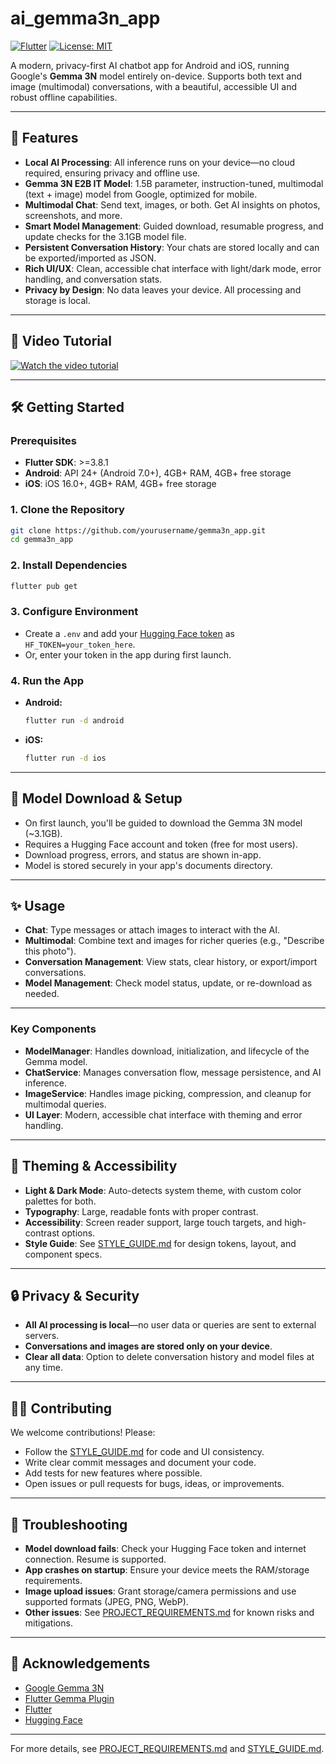 # ai_gemma3n_app

[![Flutter](https://img.shields.io/badge/Flutter-3.8.1-blue?logo=flutter)](https://flutter.dev/) [![License: MIT](https://img.shields.io/badge/License-MIT-green.svg)](LICENSE)

A modern, privacy-first AI chatbot app for Android and iOS, running Google's **Gemma 3N** model entirely on-device. Supports both text and image (multimodal) conversations, with a beautiful, accessible UI and robust offline capabilities.

---

## 🚀 Features

- **Local AI Processing**: All inference runs on your device—no cloud required, ensuring privacy and offline use.
- **Gemma 3N E2B IT Model**: 1.5B parameter, instruction-tuned, multimodal (text + image) model from Google, optimized for mobile.
- **Multimodal Chat**: Send text, images, or both. Get AI insights on photos, screenshots, and more.
- **Smart Model Management**: Guided download, resumable progress, and update checks for the 3.1GB model file.
- **Persistent Conversation History**: Your chats are stored locally and can be exported/imported as JSON.
- **Rich UI/UX**: Clean, accessible chat interface with light/dark mode, error handling, and conversation stats.
- **Privacy by Design**: No data leaves your device. All processing and storage is local.

---

## 📱 Video Tutorial

[![Watch the video tutorial](https://img.youtube.com/vi/RdVVzf1DwaY/0.jpg)](https://www.youtube.com/watch?v=RdVVzf1DwaY)

---

## 🛠️ Getting Started

### Prerequisites
- **Flutter SDK**: >=3.8.1
- **Android**: API 24+ (Android 7.0+), 4GB+ RAM, 4GB+ free storage
- **iOS**: iOS 16.0+, 4GB+ RAM, 4GB+ free storage

### 1. Clone the Repository
```bash
git clone https://github.com/yourusername/gemma3n_app.git
cd gemma3n_app
```

### 2. Install Dependencies
```bash
flutter pub get
```

### 3. Configure Environment
- Create a `.env` and add your [Hugging Face token](https://huggingface.co/settings/tokens) as `HF_TOKEN=your_token_here`.
- Or, enter your token in the app during first launch.

### 4. Run the App
- **Android:**
  ```bash
  flutter run -d android
  ```
- **iOS:**
  ```bash
  flutter run -d ios
  ```

---

## 🤖 Model Download & Setup
- On first launch, you'll be guided to download the Gemma 3N model (~3.1GB).
- Requires a Hugging Face account and token (free for most users).
- Download progress, errors, and status are shown in-app.
- Model is stored securely in your app's documents directory.

---

## ✨ Usage
- **Chat**: Type messages or attach images to interact with the AI.
- **Multimodal**: Combine text and images for richer queries (e.g., "Describe this photo").
- **Conversation Management**: View stats, clear history, or export/import conversations.
- **Model Management**: Check model status, update, or re-download as needed.

---

### Key Components
- **ModelManager**: Handles download, initialization, and lifecycle of the Gemma model.
- **ChatService**: Manages conversation flow, message persistence, and AI inference.
- **ImageService**: Handles image picking, compression, and cleanup for multimodal queries.
- **UI Layer**: Modern, accessible chat interface with theming and error handling.

---

## 🎨 Theming & Accessibility
- **Light & Dark Mode**: Auto-detects system theme, with custom color palettes for both.
- **Typography**: Large, readable fonts with proper contrast.
- **Accessibility**: Screen reader support, large touch targets, and high-contrast options.
- **Style Guide**: See [STYLE_GUIDE.md](STYLE_GUIDE.md) for design tokens, layout, and component specs.

---

## 🔒 Privacy & Security
- **All AI processing is local**—no user data or queries are sent to external servers.
- **Conversations and images are stored only on your device**.
- **Clear all data**: Option to delete conversation history and model files at any time.

---

## 🧑‍💻 Contributing

We welcome contributions! Please:
- Follow the [STYLE_GUIDE.md](STYLE_GUIDE.md) for code and UI consistency.
- Write clear commit messages and document your code.
- Add tests for new features where possible.
- Open issues or pull requests for bugs, ideas, or improvements.

---

## 🐞 Troubleshooting
- **Model download fails**: Check your Hugging Face token and internet connection. Resume is supported.
- **App crashes on startup**: Ensure your device meets the RAM/storage requirements.
- **Image upload issues**: Grant storage/camera permissions and use supported formats (JPEG, PNG, WebP).
- **Other issues**: See [PROJECT_REQUIREMENTS.md](PROJECT_REQUIREMENTS.md) for known risks and mitigations.

---

## 🙏 Acknowledgements
- [Google Gemma 3N](https://ai.google.dev/gemma)
- [Flutter Gemma Plugin](https://pub.dev/packages/flutter_gemma)
- [Flutter](https://flutter.dev/)
- [Hugging Face](https://huggingface.co/)

---

For more details, see [PROJECT_REQUIREMENTS.md](PROJECT_REQUIREMENTS.md) and [STYLE_GUIDE.md](STYLE_GUIDE.md).
